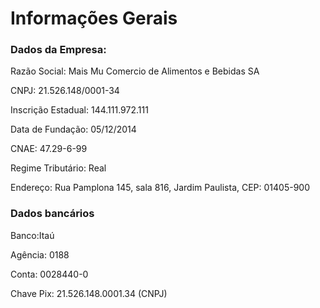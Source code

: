 # Informações Gerais

### Dados da Empresa:

Razão Social: Mais Mu Comercio de Alimentos e Bebidas SA

CNPJ: 21.526.148/0001-34

Inscrição Estadual: 144.111.972.111

Data de Fundação: 05/12/2014

CNAE: 47.29-6-99

Regime Tributário: Real

Endereço: Rua Pamplona 145, sala 816, Jardim Paulista, CEP: 01405-900

### Dados bancários

Banco:Itaú

Agência: 0188

Conta: 0028440-0

Chave Pix: 21.526.148.0001.34  (CNPJ)